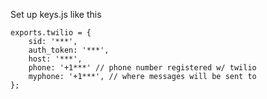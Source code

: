 Set up keys.js like this

	exports.twilio = {
		sid: '***',
		auth_token: '***',
		host: '***',
		phone: '+1***' // phone number registered w/ twilio
		myphone: '+1***', // where messages will be sent to
	};
